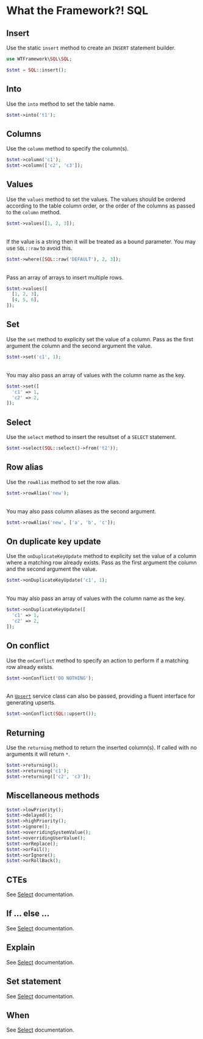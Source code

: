 # What the Framework?! SQL

## Insert
Use the static `insert` method to create an `INSERT` statement builder.
```php
use WTFramework\SQL\SQL;

$stmt = SQL::insert();
```

## Into
Use the `into` method to set the table name.
```php
$stmt->into('t1');
```

## Columns
Use the `column` method to specify the column(s).
```php
$stmt->column('c1');
$stmt->column(['c2', 'c3']);
```

## Values
Use the `values` method to set the values. The values should be ordered according to the table column order, or the order of the columns as passed to the `column` method.
```php
$stmt->values([1, 2, 3]);
```
\
If the value is a string then it will be treated as a bound parameter. You may use `SQL::raw` to avoid this.
```php
$stmt->where([SQL::raw('DEFAULT'), 2, 3]);
```
\
Pass an array of arrays to insert multiple rows.
```php
$stmt->values([
  [1, 2, 3],
  [4, 5, 6],
]);
```

## Set
Use the `set` method to explicity set the value of a column. Pass as the first argument the column and the second argument the value.
```php
$stmt->set('c1', 1);
```
\
You may also pass an array of values with the column name as the key.
```php
$stmt->set([
  'c1' => 1,
  'c2' => 2,
]);
```

## Select
Use the `select` method to insert the resultset of a `SELECT` statement.
```php
$stmt->select(SQL::select()->from('t2'));
```

## Row alias
Use the `rowAlias` method to set the row alias.
```php
$stmt->rowAlias('new');
```
\
You may also pass column aliases as the second argument.
```php
$stmt->rowAlias('new', ['a', 'b', 'c']);
```

## On duplicate key update
Use the `onDuplicateKeyUpdate` method to explicity set the value of a column where a matching row already exists. Pass as the first argument the column and the second argument the value.
```php
$stmt->onDuplicateKeyUpdate('c1', 1);
```
\
You may also pass an array of values with the column name as the key.
```php
$stmt->onDuplicateKeyUpdate([
  'c1' => 1,
  'c2' => 2,
]);
```

## On conflict
Use the `onConflict` method to specify an action to perform if a matching row already exists.
```php
$stmt->onConflict('DO NOTHING');
```
\
An [`Upsert`](services/upsert.md) service class can also be passed, providing a fluent interface for generating upserts.
```php
$stmt->onConflict(SQL::upsert());
```

## Returning
Use the `returning` method to return the inserted column(s). If called with no arguments it will return `*`.
```php
$stmt->returning();
$stmt->returning('c1');
$stmt->returning(['c2', 'c3']);
```

## Miscellaneous methods
```php
$stmt->lowPriority();
$stmt->delayed();
$stmt->highPriority();
$stmt->ignore();
$stmt->overridingSystemValue();
$stmt->overridingUserValue();
$stmt->orReplace();
$stmt->orFail();
$stmt->orIgnore();
$stmt->orRollBack();
```

## CTEs
See [Select](select.md#ctes) documentation.

## If ... else ...
See [Select](select.md#if--else) documentation.

## Explain
See [Select](select.md#explain) documentation.

## Set statement
See [Select](select.md#set-statement) documentation.

## When
See [Select](select.md#when) documentation.